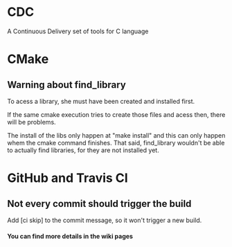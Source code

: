 # CDC
A Continuous Delivery set of tools for C language

# CMake

## Warning about find_library
To acess a library, she must have been created and installed first.

If the same cmake execution tries to create those files and acess then, there will be problems.

The install of the libs only happen at "make install" and this can only happen whem the cmake command finishes. 
That said, find_library wouldn't be able to actually find libraries, for they are not installed yet.


# GitHub and Travis CI

## Not every commit should trigger the build

Add [ci skip] to the commit message, so it won't trigger a new build.

#### You can find more details in the wiki pages

